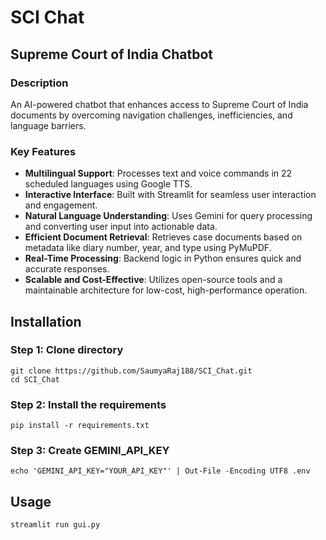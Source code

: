 # SCI Chat
## Supreme Court of India Chatbot


### Description
An AI-powered chatbot that enhances access to Supreme Court of India documents by overcoming navigation challenges, inefficiencies, and language barriers.

### Key Features
- **Multilingual Support**: Processes text and voice commands in 22 scheduled languages using Google TTS.
- **Interactive Interface**: Built with Streamlit for seamless user interaction and engagement.
- **Natural Language Understanding**: Uses Gemini for query processing and converting user input into actionable data.
- **Efficient Document Retrieval**: Retrieves case documents based on metadata like diary number, year, and type using PyMuPDF.
- **Real-Time Processing**: Backend logic in Python ensures quick and accurate responses.
- **Scalable and Cost-Effective**: Utilizes open-source tools and a maintainable architecture for low-cost, high-performance operation.



## Installation
### Step 1: Clone directory
```
git clone https://github.com/SaumyaRaj188/SCI_Chat.git
cd SCI_Chat
```
### Step 2: Install the requirements
```
pip install -r requirements.txt
```

### Step 3: Create GEMINI_API_KEY
```
echo 'GEMINI_API_KEY="YOUR_API_KEY"' | Out-File -Encoding UTF8 .env
```


## Usage
```
streamlit run gui.py
```
